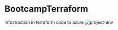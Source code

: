 # BootcampTerraform
Infostraction in terraform code to azure
![project-env](https://user-images.githubusercontent.com/47883713/174459200-b6d3a697-180e-489d-aea3-5d9aabb9c024.png)
